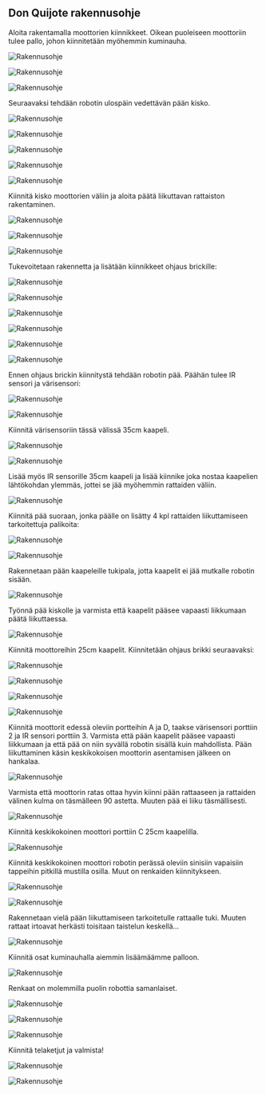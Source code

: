 ## Don Quijote rakennusohje

Aloita rakentamalla moottorien kiinnikkeet. Oikean puoleiseen moottoriin tulee pallo, johon kiinnitetään myöhemmin kuminauha.

![Rakennusohje](/docs/rakennusohje/ohje01.jpg)

![Rakennusohje](/docs/rakennusohje/ohje02.jpg)

![Rakennusohje](/docs/rakennusohje/ohje03.jpg)

Seuraavaksi tehdään robotin ulospäin vedettävän pään kisko.

![Rakennusohje](/docs/rakennusohje/ohje04.jpg)

![Rakennusohje](/docs/rakennusohje/ohje05.jpg)

![Rakennusohje](/docs/rakennusohje/ohje06.jpg)

![Rakennusohje](/docs/rakennusohje/ohje07.jpg)

![Rakennusohje](/docs/rakennusohje/ohje08.jpg)

Kiinnitä kisko moottorien väliin ja aloita päätä liikuttavan rattaiston rakentaminen.

![Rakennusohje](/docs/rakennusohje/ohje09.jpg)

![Rakennusohje](/docs/rakennusohje/ohje10.jpg)

![Rakennusohje](/docs/rakennusohje/ohje11.jpg)

Tukevoitetaan rakennetta ja lisätään kiinnikkeet ohjaus brickille:

![Rakennusohje](/docs/rakennusohje/ohje12.jpg)

![Rakennusohje](/docs/rakennusohje/ohje13.jpg)

![Rakennusohje](/docs/rakennusohje/ohje14.jpg)

![Rakennusohje](/docs/rakennusohje/ohje15.jpg)

![Rakennusohje](/docs/rakennusohje/ohje16.jpg)

![Rakennusohje](/docs/rakennusohje/ohje17.jpg)

Ennen ohjaus brickin kiinnitystä tehdään robotin pää. Päähän tulee IR sensori ja värisensori:

![Rakennusohje](/docs/rakennusohje/ohje18.jpg)

![Rakennusohje](/docs/rakennusohje/ohje19.jpg)

Kiinnitä värisensoriin tässä välissä 35cm kaapeli.

![Rakennusohje](/docs/rakennusohje/ohje20.jpg)

![Rakennusohje](/docs/rakennusohje/ohje21.jpg)

Lisää myös IR sensorille 35cm kaapeli ja lisää kiinnike joka nostaa kaapelien lähtökohdan ylemmäs, jottei se jää myöhemmin rattaiden väliin.

![Rakennusohje](/docs/rakennusohje/ohje22.jpg)

Kiinnitä pää suoraan, jonka päälle on lisätty 4 kpl rattaiden liikuttamiseen tarkoitettuja palikoita:

![Rakennusohje](/docs/rakennusohje/ohje23.jpg)

![Rakennusohje](/docs/rakennusohje/ohje24.jpg)

Rakennetaan pään kaapeleille tukipala, jotta kaapelit ei jää mutkalle robotin sisään.

![Rakennusohje](/docs/rakennusohje/ohje25.jpg)

Työnnä pää kiskolle ja varmista että kaapelit pääsee vapaasti liikkumaan päätä liikuttaessa.

![Rakennusohje](/docs/rakennusohje/ohje26.jpg)

Kiinnitä moottoreihin 25cm kaapelit. Kiinnitetään ohjaus brikki seuraavaksi:

![Rakennusohje](/docs/rakennusohje/ohje27.jpg)

![Rakennusohje](/docs/rakennusohje/ohje28.jpg)

![Rakennusohje](/docs/rakennusohje/ohje29.jpg)

![Rakennusohje](/docs/rakennusohje/ohje30.jpg)

Kiinnitä moottorit edessä oleviin portteihin A ja D, taakse värisensori porttiin 2 ja IR sensori porttiin 3. Varmista että pään kaapelit pääsee vapaasti liikkumaan ja että pää on niin syvällä robotin sisällä kuin mahdollista. Pään liikuttaminen käsin keskikokoisen moottorin asentamisen jälkeen on hankalaa.

![Rakennusohje](/docs/rakennusohje/ohje31.jpg)

Varmista että moottorin ratas ottaa hyvin kiinni pään rattaaseen ja rattaiden välinen kulma on täsmälleen 90 astetta. Muuten pää ei liiku täsmällisesti.

![Rakennusohje](/docs/rakennusohje/ohje32.jpg)

Kiinnitä keskikokoinen moottori porttiin C 25cm kaapelilla.

![Rakennusohje](/docs/rakennusohje/ohje33.jpg)

Kiinnitä keskikokoinen moottori robotin perässä oleviin sinisiin vapaisiin tappeihin pitkillä mustilla osilla. Muut on renkaiden kiinnitykseen.

![Rakennusohje](/docs/rakennusohje/ohje34.jpg)

![Rakennusohje](/docs/rakennusohje/ohje35.jpg)

Rakennetaan vielä pään liikuttamiseen tarkoitetulle rattaalle tuki. Muuten rattaat irtoavat herkästi toisitaan taistelun keskellä...

![Rakennusohje](/docs/rakennusohje/ohje36.jpg)

Kiinnitä osat kuminauhalla aiemmin lisäämäämme palloon.

![Rakennusohje](/docs/rakennusohje/ohje37.jpg)

Renkaat on molemmilla puolin robottia samanlaiset.

![Rakennusohje](/docs/rakennusohje/ohje38.jpg)

![Rakennusohje](/docs/rakennusohje/ohje39.jpg)

![Rakennusohje](/docs/rakennusohje/ohje40.jpg)

Kiinnitä telaketjut ja valmista!

![Rakennusohje](/docs/rakennusohje/ohje41.jpg)

![Rakennusohje](/docs/rakennusohje/ohje42.jpg)